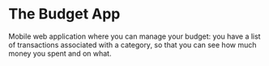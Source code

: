 # The Budget App
 Mobile web application where you can manage your budget: you have a list of transactions associated with a category, so that you can see how much money you spent and on what.
